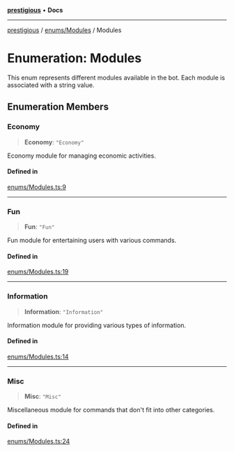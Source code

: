 [**prestigious**](../../../README.md) • **Docs**

***

[prestigious](../../../README.md) / [enums/Modules](../README.md) / Modules

# Enumeration: Modules

This enum represents different modules available in the bot.
Each module is associated with a string value.

## Enumeration Members

### Economy

> **Economy**: `"Economy"`

Economy module for managing economic activities.

#### Defined in

[enums/Modules.ts:9](https://github.com/LightBlueGamer/Prestigious/blob/bceae299d5416ea8756fa7d0aa42b82d959295c3/src/lib/enums/Modules.ts#L9)

***

### Fun

> **Fun**: `"Fun"`

Fun module for entertaining users with various commands.

#### Defined in

[enums/Modules.ts:19](https://github.com/LightBlueGamer/Prestigious/blob/bceae299d5416ea8756fa7d0aa42b82d959295c3/src/lib/enums/Modules.ts#L19)

***

### Information

> **Information**: `"Information"`

Information module for providing various types of information.

#### Defined in

[enums/Modules.ts:14](https://github.com/LightBlueGamer/Prestigious/blob/bceae299d5416ea8756fa7d0aa42b82d959295c3/src/lib/enums/Modules.ts#L14)

***

### Misc

> **Misc**: `"Misc"`

Miscellaneous module for commands that don't fit into other categories.

#### Defined in

[enums/Modules.ts:24](https://github.com/LightBlueGamer/Prestigious/blob/bceae299d5416ea8756fa7d0aa42b82d959295c3/src/lib/enums/Modules.ts#L24)
